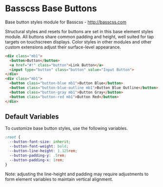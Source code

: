 # Basscss Base Buttons

Base button styles module for Basscss - http://basscss.com

Structural styles and resets for buttons are set in this base element styles module.
All buttons share common padding and height, well suited for tap targets on touchscreen displays.
Color styles in other modules and other custom extensions adjust their surface-level appearance.

```html
<div class="mb1">
  <button>Button</button>
  <a href="#!" class="button">Link Button</a>
  <input type="button" class="button" value="Input Button">
</div>
<div class="mb1">
  <button class="button-blue mb1">Button Blue</button>
  <button class="button-blue-outline mb1">Button Blue Outline</button>
  <button class="button-gray mb1">Button Gray</button>
  <button class="button-red mb1">Button Red</button>
</div>
```

## Default Variables
To customize base button styles, use the following variables.

```css
:root {
  --button-font-size: inherit;
  --button-font-weight: bold;
  --button-line-height: 1.125rem;
  --button-padding-y: .5rem;
  --button-padding-x: 1rem;
}
```

Note: adjusting the line-height and padding may require adjustments to form element variables to maintain vertical alignment.

